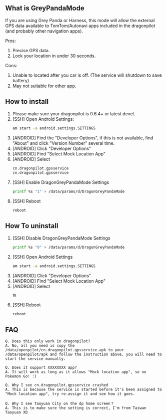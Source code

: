 What is GreyPandaMode
---
If you are using Grey Panda or Harness, this mode will allow the external GPS data available to TomTom/Autonavi apps included in the dragonpilot (and probably other navigation apps). 

Pros:
1. Precise GPS data.
2. Lock your location in under 30 seconds.

Cons:
1. Unable to located after you car is off. (The service will shutdown to save battery)
2. May not suitable for other app.

How to install
---
1. Please make sure your dragonpilot is 0.6.4+ or latest devel.
2. [SSH] Open Android Settings: 
    ```bash
    am start -a android.settings.SETTINGS
    ```
3. [ANDROID] Find the "Developer Options", if this is not available, find "About" and click "Version Number" several time.
4. [ANDROID] Click "Developer Options"
5. [ANDROID] Find "Select Mock Location App"
6. [ANDROID] Select
    ```bash
    cn.dragonpilot.gpsservice
    cn.dragonpilot.gpsservice
    ```
6. [SSH] Enable DragonGreyPandaMode Settings
    ```bash
    printf %s "1" > /data/params/d/DragonGreyPandaMode
    ```
7. [SSH] Reboot
    ```bash
    reboot
    ```
    
How To uninstall
---
1. [SSH] Disable DragonGreyPandaMode Settings
    ```bash
    printf %s "0" > /data/params/d/DragonGreyPandaMode
    ```
2. [SSH] Open Android Settings
    ```bash
    am start -a android.settings.SETTINGS
    ```
3. [ANDROID] Click "Developer Options"
4. [ANDROID] Find "Select Mock Location App"
5. [ANDROID] Select
    ```bash
    無
    ```
7. [SSH] Reboot
    ```bash
    reboot
    ```

FAQ
---
```
Q. Does this only work in dragonpilot? 
A. No, all you need is copy the /data/openpilot/cn.dragonpilot.gpsservice.apk to your /data/openpilot/apk and follow the instruction above, you will need to start the service manually. 
```
```
Q. Does it support XXXXXXXX app? 
A. It will work as long as it allows "Mock location app", so no Pokemon Go! :)
```
```
Q. Why I see cn.dragonpilot.gpsservice crashed
A. This is because the service is started before it's been assigned to "Mock location app", try re-assign it and see how it goes.
```
```
Q. Why I see Taoyuan City on the dp home screen？
A. This is to make sure the setting is correct, I'm from Taiwan Taoyuan XD
```
